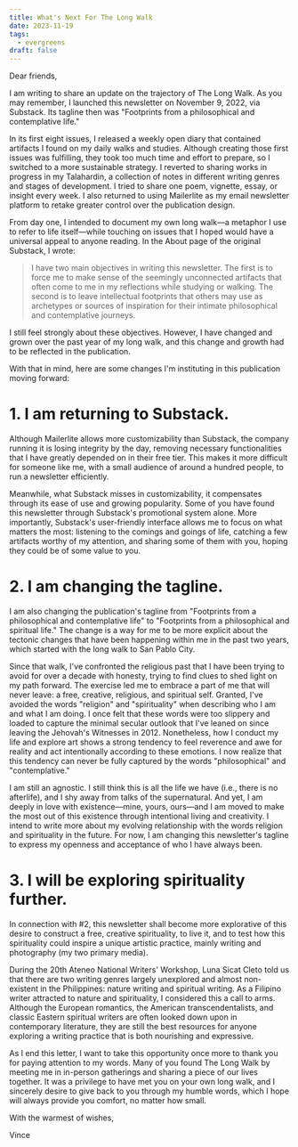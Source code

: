 ```yaml
---
title: What's Next For The Long Walk
date: 2023-11-19
tags:
  - evergreens
draft: false
---
```

Dear friends,

I am writing to share an update on the trajectory of The Long Walk. As you may remember, I launched this newsletter on November 9, 2022, via Substack. Its tagline then was "Footprints from a philosophical and contemplative life."

In its first eight issues, I released a weekly open diary that contained artifacts I found on my daily walks and studies. Although creating those first issues was fulfilling, they took too much time and effort to prepare, so I switched to a more sustainable strategy. I reverted to sharing works in progress in my Talahardin, a collection of notes in different writing genres and stages of development. I tried to share one poem, vignette, essay, or insight every week. I also returned to using Mailerlite as my email newsletter platform to retake greater control over the publication design.

From day one, I intended to document my own long walk—a metaphor I use to refer to life itself—while touching on issues that I hoped would have a universal appeal to anyone reading. In the About page of the original Substack, I wrote:

>I have two main objectives in writing this newsletter. The first is to force me to make sense of the seemingly unconnected artifacts that often come to me in my reflections while studying or walking. The second is to leave intellectual footprints that others may use as archetypes or sources of inspiration for their intimate philosophical and contemplative journeys.

I still feel strongly about these objectives. However, I have changed and grown over the past year of my long walk, and this change and growth had to be reflected in the publication.

With that in mind, here are some changes I'm instituting in this publication moving forward:

# 1. I am returning to Substack.

Although Mailerlite allows more customizability than Substack, the company running it is losing integrity by the day, removing necessary functionalities that I have greatly depended on in their free tier. This makes it more difficult for someone like me, with a small audience of around a hundred people, to run a newsletter efficiently.

Meanwhile, what Substack misses in customizability, it compensates through its ease of use and growing popularity. Some of you have found this newsletter through Substack's promotional system alone. More importantly, Substack's user-friendly interface allows me to focus on what matters the most: listening to the comings and goings of life, catching a few artifacts worthy of my attention, and sharing some of them with you, hoping they could be of some value to you.

# 2. I am changing the tagline.

I am also changing the publication's tagline from "Footprints from a philosophical and contemplative life" to "Footprints from a philosophical and spiritual life." The change is a way for me to be more explicit about the tectonic changes that have been happening within me in the past two years, which started with the long walk to San Pablo City.

Since that walk, I've confronted the religious past that I have been trying to avoid for over a decade with honesty, trying to find clues to shed light on my path forward. The exercise led me to embrace a part of me that will never leave: a free, creative, religious, and spiritual self. Granted, I've avoided the words "religion" and "spirituality" when describing who I am and what I am doing. I once felt that these words were too slippery and loaded to capture the minimal secular outlook that I've leaned on since leaving the Jehovah's Witnesses in 2012. Nonetheless, how I conduct my life and explore art shows a strong tendency to feel reverence and awe for reality and act intentionally according to these emotions. I now realize that this tendency can never be fully captured by the words "philosophical" and "contemplative."

I am still an agnostic. I still think this is all the life we have (i.e., there is no afterlife), and I shy away from talks of the supernatural. And yet, I am deeply in love with existence—mine, yours, ours—and I am moved to make the most out of this existence through intentional living and creativity. I intend to write more about my evolving relationship with the words religion and spirituality in the future. For now, I am changing this newsletter's tagline to express my openness and acceptance of who I have always been.

# 3. I will be exploring spirituality further.

In connection with #2, this newsletter shall become more explorative of this desire to construct a free, creative spirituality, to live it, and to test how this spirituality could inspire a unique artistic practice, mainly writing and photography (my two primary media).

During the 20th Ateneo National Writers' Workshop, Luna Sicat Cleto told us that there are two writing genres largely unexplored and almost non-existent in the Philippines: nature writing and spiritual writing. As a Filipino writer attracted to nature and spirituality, I considered this a call to arms. Although the European romantics, the American transcendentalists, and classic Eastern spiritual writers are often looked down upon in contemporary literature, they are still the best resources for anyone exploring a writing practice that is both nourishing and expressive.

As I end this letter, I want to take this opportunity once more to thank you for paying attention to my words. Many of you found The Long Walk by meeting me in in-person gatherings and sharing a piece of our lives together. It was a privilege to have met you on your own long walk, and I sincerely desire to give back to you through my humble words, which I hope will always provide you comfort, no matter how small.

With the warmest of wishes,

Vince